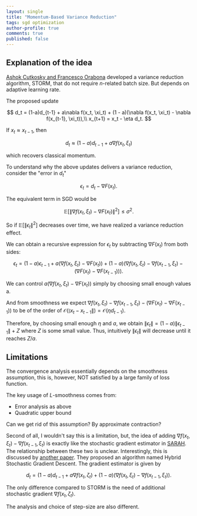 ```yaml
---
layout: single
title: "Momentum-Based Variance Reduction"
tags: sgd optimization
author-profile: true
comments: true
published: false
---
```


## Explanation of the idea

[Ashok Cutkosky and Francesco Orabona](https://arxiv.org/abs/1905.10018) developed a variance reduction algorithm, STORM, that do not require $n$-related batch size. But depends on adaptive learning rate.

The proposed update

$$
d_t = (1-a)d_{t-1} + a\nabla f(x_t, \xi_t) + (1 - a)(\nabla f(x_t, \xi_t) - \nabla f(x_{t-1}, \xi_t)),\\
x_{t+1} = x_t - \eta d_t.
$$

If $x_t \approx x_{t-1}$, then

$$
d_t \approx (1-a)d_{t-1} + a\nabla f(x_t, \xi_t)
$$

which recovers classical momentum.

To understand why the above updates delivers a variance reduction, consider the "error in $d_t$"

$$
\epsilon_t = d_t - \nabla F(x_t).
$$

The equivalent term in SGD would be

$$
\mathbb{E}[\|\nabla f(x_t, \xi_t) - \nabla F(x_t)\|^2] \leq \sigma^2.
$$

So if $\mathbb{E}[\|\epsilon_t\|^2]$ decreases over time, we have realized a variance reduction effect.

We can obtain a recursive expression for $\epsilon_t$ by
subtracting $\nabla F(x_t)$ from both sides:

$$
\epsilon_t = (1-a)\epsilon_{t-1} + a(\nabla f(x_t,\xi_t) - \nabla F(x_t)) + (1-a)(\nabla f(x_t,\xi_t) - \nabla f(x_{t-1},\xi_t) - (\nabla F(x_t) - \nabla F(x_{t-1}))).
$$

We can control $a(\nabla f(x_t,\xi_t) - \nabla F(x_t))$ simply by choosing small enough values a.

And from smoothness we expect $\nabla f(x_t,\xi_t) - \nabla f(x_{t-1},\xi_t) - (\nabla F(x_t) - \nabla F(x_{t-1}))$ to be of the order of $\mathcal{O}(\|x_t - x_{t-1}\|) = \mathcal{O}(\eta d_{t-1})$.

Therefore, by choosing small enough $\eta$ and $a$, we obtain $\|\epsilon_t\| = (1-a)\|\epsilon_{t-1}\| + Z$ where $Z$ is some small value. Thus, intuitively $\|\epsilon_t\|$ will decrease until it reaches $Z/a$.

## Limitations

The convergence analysis essentially depends on the smoothness assumption, this is, however, NOT satisfied by a large family of loss function.

The key usage of $L$-smoothness comes from:

* Error analysis as above
* Quadratic upper bound

Can we get rid of this assumption? By approximate contraction?

Second of all, I wouldn't say this is a limitation, but, the idea of adding $\nabla f(x_t, \xi_t) - \nabla f(x_{t-1}, \xi_t)$ is exactly like the stochastic gradient estimator in [SARAH](https://arxiv.org/abs/1703.00102). The relationship between these two is unclear. Interestingly, this is discussed by [another paper](https://arxiv.org/abs/1905.05920). They proposed an algorithm named Hybrid Stochastic Gradient Descent. The gradient estimator is given by

$$
d_t = (1-a)d_{t-1} + a\nabla f(x_t, \zeta_t) + (1 - a)(\nabla f(x_t, \xi_t) - \nabla f(x_{t-1}, \xi_t)).
$$

The only difference compared to STORM is the need of additional stochastic gradient $\nabla f(x_t, \zeta_t)$.

The analysis and choice of step-size are also different.
